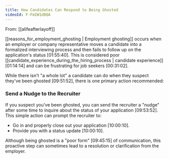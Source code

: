 ```yaml
---
title: How Candidates Can Respond to Being Ghosted
videoId: F-FmIW1dBQA
---
```


From: [[alifeafterlayoff]] <br/> 

[[reasons_for_employment_ghosting | Employment ghosting]] occurs when an employer or company representative moves a candidate into a formalized interviewing process and then fails to follow up on the application's status <a class="yt-timestamp" data-t="01:55:40">[01:55:40]</a>. This is considered poor [[candidate_experience_during_the_hiring_process | candidate experience]] <a class="yt-timestamp" data-t="01:14:14">[01:14:14]</a> and can be frustrating for job seekers <a class="yt-timestamp" data-t="00:31:02">[00:31:02]</a>.

While there isn't "a whole lot" a candidate can do when they suspect they've been ghosted <a class="yt-timestamp" data-t="09:51:52">[09:51:52]</a>, there is one primary action recommended:

### Send a Nudge to the Recruiter
If you suspect you've been ghosted, you can send the recruiter a "nudge" after some time to inquire about the status of your application <a class="yt-timestamp" data-t="09:53:52">[09:53:52]</a>. This simple action can prompt the recruiter to:
*   Go in and properly close out your application <a class="yt-timestamp" data-t="10:00:10">[10:00:10]</a>.
*   Provide you with a status update <a class="yt-timestamp" data-t="10:00:10">[10:00:10]</a>.

Although being ghosted is a "poor form" <a class="yt-timestamp" data-t="09:45:15">[09:45:15]</a> of communication, this proactive step can sometimes lead to a resolution or clarification from the employer.